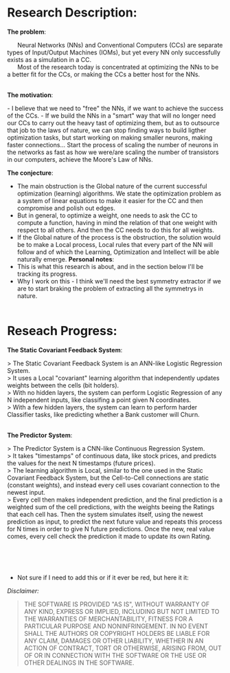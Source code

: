 # Research Description:
<p><b>The problem</b>:</p>
&nbsp; &nbsp; &nbsp; Neural Networks (NNs) and Conventional Computers (CCs) are separate types of Input/Output Machines (IOMs), but yet every NN only successfully exists as a simulation in a CC.<br>
&nbsp; &nbsp; &nbsp; Most of the research today is concentrated at optimizing the NNs to be a better fit for the CCs, or making the CCs a better host for the NNs.
<br>
<br>
<p><b>The motivation</b>:</p>
- I believe that we need to "free" the NNs, if we want to achieve the success of the CCs.
- If we build the NNs in a "smart" way that will no longer need our CCs to carry out the heavy tast of optimizing them, but as to outsource that job to the laws of nature, we can stop finding ways to build ligther optimization tasks, but start working on making smaller neurons, making faster connections... Start the process of scaling the number of neurons in the networks as fast as how we were/are scaling the number of transistors in our computers, achieve the Moore's Law of NNs.

<b>The conjecture</b>:
- The main obstruction is the Global nature of the current successful optimization (learning) algorithms. We state the optimization problem as a system of linear equations to make it easier for the CC and then compromise and polish out edges.
- But in general, to optimize a weight, one needs to ask the CC to compute a function, having in mind the relation of that one weight with respect to all others. And then the CC needs to do this for all weights.
- If the Global nature of the process is the obstruction, the solution would be to make a Local process, Local rules that every part of the NN will follow and of which the Learning, Optimization and Intellect will be able naturally emerge.
<b>Personal notes</b>:
- This is what this research is about, and in the section below I'll be tracking its progress.
- Why I work on this - I think we'll need the best symmetry extractor if we are to start braking the problem of extracting all the symmetrys in nature.
<br><br>
 
# Reseach Progress:
<p></p>
<b>The Static Covariant Feedback System</b>:
<p></p>
> The Static Covariant Feedback System is an ANN-like Logistic Regression System.<br>
> It uses a Local "covariant" learning algorithm that independently updates weights between the cells (bit holders).<br>
> With no hidden layers, the system can perform Logistic Regression of any N independent inputs, like classifing a point given N coordinates.<br>
> With a few hidden layers, the system can learn to perform harder Classifier tasks, like predicting whether a Bank customer will Churn.<br>
<br>
<p></p>
<b>The Predictor System</b>:
<p></p>
> The Predictor System is a CNN-like Continuous Regression System.<br>
> It takes "timestamps" of continuous data, like stock prices, and predicts the values for the next N timestamps (future prices).<br>
> The learning algorithm is Local, similar to the one used in the Static Covariant Feedback System, but the Cell-to-Cell connections are static (constant weights), and instead every cell uses covariant connection to the newest input.<br>
> Every cell then makes independent prediction, and the final prediction is a weighted sum of the cell predictions, with the weights beeing the Ratings that each cell has. Then the system simulates itself, using the newest prediction as input, to predict the next future value and repeats this process for N times in order to give N future predictions. Once the new, real value comes, every cell check the prediction it made to update its own Rating.<br>


<br><br><br>
- Not sure if I need to add this or if it ever be red, but here it it:
<p><em>Disclaimer:</em></p>
<blockquote>
<p>THE SOFTWARE IS PROVIDED "AS IS", WITHOUT WARRANTY OF ANY KIND, EXPRESS OR
IMPLIED, INCLUDING BUT NOT LIMITED TO THE WARRANTIES OF MERCHANTABILITY, FITNESS
FOR A PARTICULAR PURPOSE AND NONINFRINGEMENT. IN NO EVENT SHALL THE AUTHORS OR
COPYRIGHT HOLDERS BE LIABLE FOR ANY CLAIM, DAMAGES OR OTHER LIABILITY, WHETHER
IN AN ACTION OF CONTRACT, TORT OR OTHERWISE, ARISING FROM, OUT OF OR IN
CONNECTION WITH THE SOFTWARE OR THE USE OR OTHER DEALINGS IN THE SOFTWARE.</p>
</blockquote>
